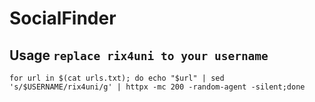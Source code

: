 # SocialFinder
 
## Usage `replace rix4uni to your username`
```
for url in $(cat urls.txt); do echo "$url" | sed 's/$USERNAME/rix4uni/g' | httpx -mc 200 -random-agent -silent;done
```
